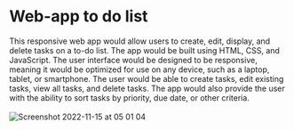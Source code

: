 # Web-app to do list

This responsive web app would allow users to create, edit, display, and delete tasks on a to-do list. The app would be built using HTML, CSS, and JavaScript. The user interface would be designed to be responsive, meaning it would be optimized for use on any device, such as a laptop, tablet, or smartphone. The user would be able to create tasks, edit existing tasks, view all tasks, and delete tasks. The app would also provide the user with the ability to sort tasks by priority, due date, or other criteria. 
<br>
<br>
![Screenshot 2022-11-15 at 05 01 04](https://github.com/lotsun/Web-app-to-do-list/assets/50834895/87c4f2a8-942d-4d4f-8687-13202fdacbf4)
